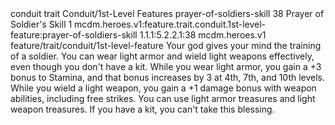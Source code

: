 <ability>
  <metadata>
    <class>conduit</class>
    <feature_type>trait</feature_type>
    <file_dpath>Conduit/1st-Level Features</file_dpath>
    <item_id>prayer-of-soldiers-skill</item_id>
    <item_index>38</item_index>
    <item_name>Prayer of Soldier&apos;s Skill</item_name>
    <level>1</level>
    <scc>mcdm.heroes.v1:feature.trait.conduit.1st-level-feature:prayer-of-soldiers-skill</scc>
    <scdc>1.1.1:5.2.2.1:38</scdc>
    <source>mcdm.heroes.v1</source>
    <type>feature/trait/conduit/1st-level-feature</type>
  </metadata>
  <effects>
    <effect type="mundane">Your god gives your mind the training of a soldier. You can wear light armor and wield light weapons effectively, even though you don&apos;t have a kit. While you wear light armor, you gain a +3 bonus to Stamina, and that bonus increases by 3 at 4th, 7th, and 10th levels. While you wield a light weapon, you gain a +1 damage bonus with weapon abilities, including free strikes. You can use light armor treasures and light weapon treasures.
If you have a kit, you can&apos;t take this blessing.</effect>
  </effects>
</ability>
